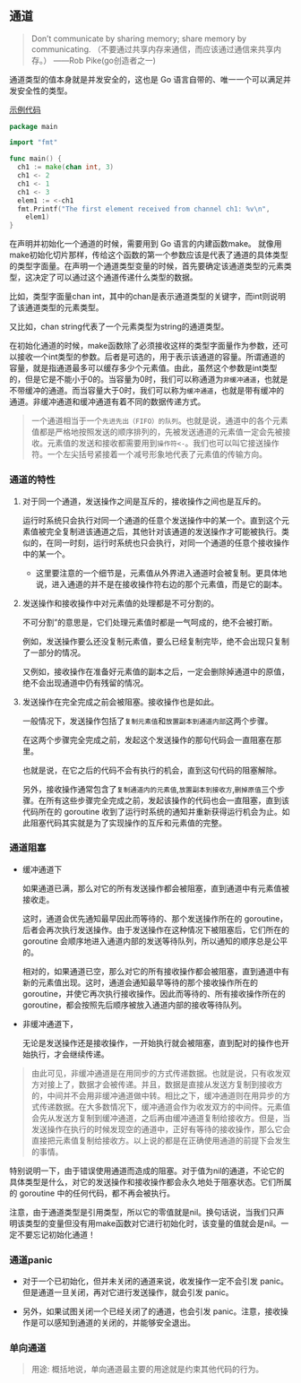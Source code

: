 #

## 通道

> Don’t communicate by sharing memory; share memory by communicating. （不要通过共享内存来通信，而应该通过通信来共享内存。）  ——Rob Pike(go创造者之一)

通道类型的值本身就是并发安全的，这也是 Go 语言自带的、唯一一个可以满足并发安全性的类型。

[示例代码](./code/)

```go
package main

import "fmt"

func main() {
  ch1 := make(chan int, 3)
  ch1 <- 2
  ch1 <- 1
  ch1 <- 3
  elem1 := <-ch1
  fmt.Printf("The first element received from channel ch1: %v\n",
    elem1)
}
```

在声明并初始化一个通道的时候，需要用到 Go 语言的内建函数make。
就像用make初始化切片那样，传给这个函数的第一个参数应该是代表了通道的具体类型的类型字面量。在声明一个通道类型变量的时候，首先要确定该通道类型的元素类型，这决定了可以通过这个通道传递什么类型的数据。

比如，类型字面量chan int，其中的chan是表示通道类型的关键字，而int则说明了该通道类型的元素类型。

又比如，chan string代表了一个元素类型为string的通道类型。

在初始化通道的时候，make函数除了必须接收这样的类型字面量作为参数，还可以接收一个int类型的参数。后者是可选的，用于表示该通道的容量。所谓通道的容量，就是指通道最多可以缓存多少个元素值。由此，虽然这个参数是int类型的，但是它是不能小于0的。当容量为0时，我们可以称通道为`非缓冲通道`，也就是不带缓冲的通道。而当容量大于0时，我们可以称为`缓冲通道`，也就是带有缓冲的通道。非缓冲通道和缓冲通道有着不同的数据传递方式。

> 一个通道相当于一个`先进先出（FIFO）的队列`。也就是说，通道中的各个元素值都是严格地按照发送的顺序排列的，先被发送通道的元素值一定会先被接收。元素值的发送和接收都需要用到`操作符<-`。我们也可以叫它接送操作符。一个左尖括号紧接着一个减号形象地代表了元素值的传输方向。

### 通道的特性

1. 对于同一个通道，发送操作之间是互斥的，接收操作之间也是互斥的。

    运行时系统只会执行对同一个通道的任意个发送操作中的某一个。直到这个元素值被完全复制进该通道之后，其他针对该通道的发送操作才可能被执行。类似的，在同一时刻，运行时系统也只会执行，对同一个通道的任意个接收操作中的某一个。

    * 这里要注意的一个细节是，元素值从外界进入通道时会被复制。更具体地说，进入通道的并不是在接收操作符右边的那个元素值，而是它的副本。

1. 发送操作和接收操作中对元素值的处理都是不可分割的。

    不可分割”的意思是，它们处理元素值时都是一气呵成的，绝不会被打断。

    例如，发送操作要么还没复制元素值，要么已经复制完毕，绝不会出现只复制了一部分的情况。

    又例如，接收操作在准备好元素值的副本之后，一定会删除掉通道中的原值，绝不会出现通道中仍有残留的情况。

1. 发送操作在完全完成之前会被阻塞。接收操作也是如此。

    一般情况下，发送操作包括了`复制元素值`和`放置副本到通道内部`这两个步骤。

    在这两个步骤完全完成之前，发起这个发送操作的那句代码会一直阻塞在那里。

    也就是说，在它之后的代码不会有执行的机会，直到这句代码的阻塞解除。

    另外，接收操作通常包含了`复制通道内的元素值`,`放置副本到接收方`,`删掉原值`三个步骤。在所有这些步骤完全完成之前，发起该操作的代码也会一直阻塞，直到该代码所在的 goroutine 收到了运行时系统的通知并重新获得运行机会为止。如此阻塞代码其实就是为了实现操作的互斥和元素值的完整。

### 通道阻塞

* 缓冲通道下

    如果通道已满，那么对它的所有发送操作都会被阻塞，直到通道中有元素值被接收走。

    这时，通道会优先通知最早因此而等待的、那个发送操作所在的 goroutine，后者会再次执行发送操作。由于发送操作在这种情况下被阻塞后，它们所在的 goroutine 会顺序地进入通道内部的发送等待队列，所以通知的顺序总是公平的。

    相对的，如果通道已空，那么对它的所有接收操作都会被阻塞，直到通道中有新的元素值出现。这时，通道会通知最早等待的那个接收操作所在的 goroutine，并使它再次执行接收操作。因此而等待的、所有接收操作所在的 goroutine，都会按照先后顺序被放入通道内部的接收等待队列。

* 非缓冲通道下，

    无论是发送操作还是接收操作，一开始执行就会被阻塞，直到配对的操作也开始执行，才会继续传递。

> 由此可见，非缓冲通道是在用同步的方式传递数据。也就是说，只有收发双方对接上了，数据才会被传递。并且，数据是直接从发送方复制到接收方的，中间并不会用非缓冲通道做中转。相比之下，缓冲通道则在用异步的方式传递数据。在大多数情况下，缓冲通道会作为收发双方的中间件。元素值会先从发送方复制到缓冲通道，之后再由缓冲通道复制给接收方。但是，当发送操作在执行的时候发现空的通道中，正好有等待的接收操作，那么它会直接把元素值复制给接收方。以上说的都是在正确使用通道的前提下会发生的事情。

特别说明一下，由于错误使用通道而造成的阻塞。对于值为nil的通道，不论它的具体类型是什么，对它的发送操作和接收操作都会永久地处于阻塞状态。它们所属的 goroutine 中的任何代码，都不再会被执行。

注意，由于通道类型是引用类型，所以它的零值就是nil。换句话说，当我们只声明该类型的变量但没有用make函数对它进行初始化时，该变量的值就会是nil。一定不要忘记初始化通道！

### 通道panic

* 对于一个已初始化，但并未关闭的通道来说，收发操作一定不会引发 panic。但是通道一旦关闭，再对它进行发送操作，就会引发 panic。

* 另外，如果试图关闭一个已经关闭了的通道，也会引发 panic。注意，接收操作是可以感知到通道的关闭的，并能够安全退出。

### 单向通道

> 用途: 概括地说，单向通道最主要的用途就是约束其他代码的行为。
